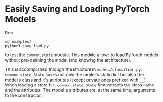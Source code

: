 # Easily Saving and Loading PyTorch Models

Run

    cd examples/
    python3 save_load.py
    
to test the `common.state` module. This module allows to load PyTorch models
without pre-defining the model (and knowing the architecture).

This is accomplished through the structure in `models/classifier.py`: 
`common.state.State` saves not only the model's state dict but also 
the model's class and it's attributes (except private ones prefixed with `__`).
When loading a state file, `common.state.State` first extracts the class name
and the attributes. The model's attributes are, at the same time, arguments
to the constructor.